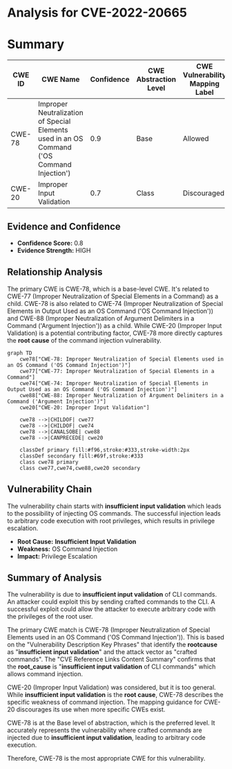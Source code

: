 # Analysis for CVE-2022-20665

# Summary
| CWE ID | CWE Name | Confidence | CWE Abstraction Level | CWE Vulnerability Mapping Label | CWE-Vulnerability Mapping Notes |
|---|---|---|---|---|---|
| CWE-78 | Improper Neutralization of Special Elements used in an OS Command ('OS Command Injection') | 0.9 | Base | Allowed | Primary CWE |
| CWE-20 | Improper Input Validation | 0.7 | Class | Discouraged | Secondary Candidate |

## Evidence and Confidence

*   **Confidence Score:** 0.8
*   **Evidence Strength:** HIGH

## Relationship Analysis
The primary CWE is CWE-78, which is a base-level CWE. It's related to CWE-77 (Improper Neutralization of Special Elements in a Command) as a child. CWE-78 is also related to CWE-74 (Improper Neutralization of Special Elements in Output Used as an OS Command ('OS Command Injection')) and CWE-88 (Improper Neutralization of Argument Delimiters in a Command ('Argument Injection')) as a child. While CWE-20 (Improper Input Validation) is a potential contributing factor, CWE-78 more directly captures the **root cause** of the command injection vulnerability.
```mermaid
graph TD
    cwe78["CWE-78: Improper Neutralization of Special Elements used in an OS Command ('OS Command Injection')"]
    cwe77["CWE-77: Improper Neutralization of Special Elements in a Command"]
    cwe74["CWE-74: Improper Neutralization of Special Elements in Output Used as an OS Command ('OS Command Injection')"]
    cwe88["CWE-88: Improper Neutralization of Argument Delimiters in a Command ('Argument Injection')"]
    cwe20["CWE-20: Improper Input Validation"]

    cwe78 -->|CHILDOF| cwe77
    cwe78 -->|CHILDOF| cwe74
    cwe78 -->|CANALSOBE| cwe88
    cwe78 -->|CANPRECEDE| cwe20
    
    classDef primary fill:#f96,stroke:#333,stroke-width:2px
    classDef secondary fill:#69f,stroke:#333
    class cwe78 primary
    class cwe77,cwe74,cwe88,cwe20 secondary
```

## Vulnerability Chain
The vulnerability chain starts with **insufficient input validation** which leads to the possibility of injecting OS commands. The successful injection leads to arbitrary code execution with root privileges, which results in privilege escalation.
  - **Root Cause:** **Insufficient Input Validation**
  - **Weakness:** OS Command Injection
  - **Impact:** Privilege Escalation

## Summary of Analysis
The vulnerability is due to **insufficient input validation** of CLI commands. An attacker could exploit this by sending crafted commands to the CLI. A successful exploit could allow the attacker to execute arbitrary code with the privileges of the root user.

The primary CWE match is CWE-78 (Improper Neutralization of Special Elements used in an OS Command ('OS Command Injection')). This is based on the "Vulnerability Description Key Phrases" that identify the **rootcause** as "**insufficient input validation**" and the attack vector as "crafted commands". The "CVE Reference Links Content Summary" confirms that the **root_cause** is "**insufficient input validation** of CLI commands" which allows command injection.

CWE-20 (Improper Input Validation) was considered, but it is too general. While **insufficient input validation** is the **root cause**, CWE-78 describes the specific weakness of command injection. The mapping guidance for CWE-20 discourages its use when more specific CWEs exist.

CWE-78 is at the Base level of abstraction, which is the preferred level. It accurately represents the vulnerability where crafted commands are injected due to **insufficient input validation**, leading to arbitrary code execution.

Therefore, CWE-78 is the most appropriate CWE for this vulnerability.